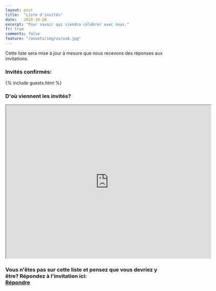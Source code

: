 ```yaml
---
layout: post
title:  "Liste d'invités"
date:   2018-10-28
excerpt: "Pour savoir qui viendra célébrer avec nous."
fr: true
comments: false
feature: "/assets/img/us/us8.jpg"
---
```


Cette liste sera mise à jour à mesure que nous recevons des réponses aux
invitations.

### Invités confirmés:

{% include guests.html %}

### D'où viennent les invités?

<iframe src="https://www.google.com/maps/d/embed?mid=1XBJmdW-hPxt9asmtJ7kzQQdIwogfe5kg" width="640" height="480"></iframe>



### Vous n'êtes pas sur cette liste et pensez que vous devriez y être? Répondez à l'invitation ici:<br/> <a href="https://helena-benoit.github.io//rsvp-fr/" class="btn zoombtn"> Répondre </a>
